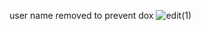 user name removed to prevent dox
![edit(1)](https://github.com/user-attachments/assets/bec24353-d722-4d62-b4cc-a8d8eb00bf89)
